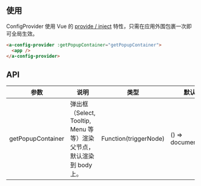 ## 使用

ConfigProvider 使用 Vue 的 [provide / inject](https://vuejs.org/v2/api/#provide-inject) 特性，只需在应用外围包裹一次即可全局生效。

````html
<a-config-provider :getPopupContainer="getPopupContainer">
  <app />
</a-config-provider>
````

## API

| 参数 | 说明 | 类型 | 默认值 |
| --- | --- | --- | --- |
| getPopupContainer | 弹出框（Select, Tooltip, Menu 等等）渲染父节点，默认渲染到 body 上。 | Function(triggerNode) | () => document.body |
